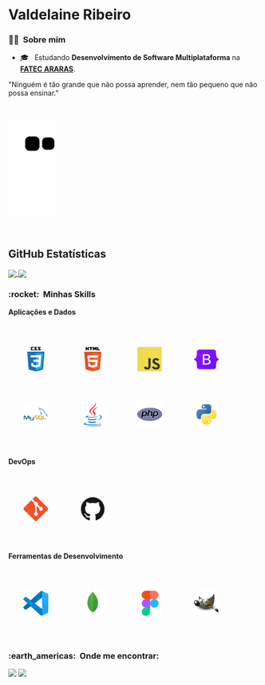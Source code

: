  # Valdelaine Ribeiro

<h3> 👩‍🎓 &nbsp;Sobre mim </h3>

- 🎓 &nbsp; Estudando **Desenvolvimento de Software Multiplataforma** na <a href="https://fatecararas.cps.sp.gov.br/">**FATEC ARARAS**</a>.

"Ninguém é tão grande que não possa aprender, nem tão pequeno que não possa ensinar."

</br>

![Snake animation](https://github.com/isagaiteiro/isagaiteiro/blob/output/github-contribution-grid-snake.svg)

</br>

## **GitHub Estatísticas**


<a href="https://github.com/Valdelainecristinaribeiro">
  <img height="180em" align="center" src="https://github-readme-stats.vercel.app/api/top-langs/?username=Valdelainecristinaribeiro&theme=dracula&layout=compact&langs_count=10" />
</a>

<a href="https://github.com/Valdelainecristinaribeiro">
  <img height="180em" align="center" src="https://github-readme-stats.vercel.app/api?username=Valdelainecristinaribeiro&theme=dracula&show_icons=true&include_all_commits=true&count_private=true" />
</a>
<br/>

<h3> :rocket: &nbsp;Minhas Skills </h3>

**Aplicações e Dados**

<br/>
<div>
<img height="50em" align="center" style="padding:30px;" src="https://raw.githubusercontent.com/devicons/devicon/1119b9f84c0290e0f0b38982099a2bd027a48bf1/icons/css3/css3-original-wordmark.svg"/>
<img height="50em" align="center" style="padding:30px;" src="https://raw.githubusercontent.com/devicons/devicon/1119b9f84c0290e0f0b38982099a2bd027a48bf1/icons/html5/html5-original-wordmark.svg">
<img height="50em" align="center" style="padding:30px;" src="https://raw.githubusercontent.com/devicons/devicon/1119b9f84c0290e0f0b38982099a2bd027a48bf1/icons/javascript/javascript-original.svg"/>
<img height="50em" align="center" style="padding:30px;" src="https://raw.githubusercontent.com/devicons/devicon/1119b9f84c0290e0f0b38982099a2bd027a48bf1/icons/bootstrap/bootstrap-original.svg"/>
<img height="50em" align="center" style="padding:30px;" src="https://raw.githubusercontent.com/devicons/devicon/1119b9f84c0290e0f0b38982099a2bd027a48bf1/icons/mysql/mysql-original-wordmark.svg"/>
<img height="50em" align="center" style="padding:30px;" src="https://raw.githubusercontent.com/devicons/devicon/master/icons/java/java-original.svg"/>
<img height="50em" align="center" style="padding:30px;" src="https://raw.githubusercontent.com/devicons/devicon/master/icons/php/php-original.svg"/>
<img height="50em" align="center" style="padding:30px;" src="https://raw.githubusercontent.com/devicons/devicon/master/icons/python/python-original.svg"/>

</div>
<br/>

**DevOps**

<br/>
<div>
<img height="50em" align="center" style="padding:30px;" src="https://raw.githubusercontent.com/devicons/devicon/1119b9f84c0290e0f0b38982099a2bd027a48bf1/icons/git/git-original.svg"/>
<img height="50em" align="center" style="padding:30px;" src="https://raw.githubusercontent.com/devicons/devicon/1119b9f84c0290e0f0b38982099a2bd027a48bf1/icons/github/github-original.svg"/>

</div>  
<br/>

**Ferramentas de Desenvolvimento**

<br/>
<div>
<img height="50em" align="center" style="padding:30px;"src="https://raw.githubusercontent.com/devicons/devicon/1119b9f84c0290e0f0b38982099a2bd027a48bf1/icons/vscode/vscode-original.svg"/>
<img height="50em" align="center" style="padding:30px;" src="https://raw.githubusercontent.com/devicons/devicon/master/icons/mongodb/mongodb-original.svg"/>
<img height="50em" align="center" style="padding:30px;" src="https://raw.githubusercontent.com/devicons/devicon/master/icons/figma/figma-original.svg"/>
<img height="50em" align="center" style="padding:30px;" src="https://raw.githubusercontent.com/devicons/devicon/master/icons/gimp/gimp-original.svg"/>
</div>  
<br/>

<h3> :earth_americas: &nbsp;Onde me encontrar: </h3>

<div>
    <a href = "mailto:valdelaine.ribeiro4@gmail.com"><img src="https://img.shields.io/badge/-Gmail-%23333?style=for-the-badge&logo=gmail&logoColor=white" target="_blank"></a>
    <a href= "https://www.linkedin.com/in/valdelaine-cristina-ribeiro/" target="_blank"><img src="https://img.shields.io/badge/-LinkedIn-%230077B5?style=for-the-badge&logo=linkedin&logoColor=white" target="_blank"></a> 
</div>

